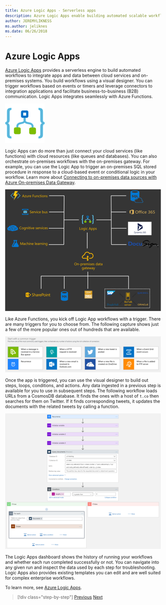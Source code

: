 ```yaml
---
title: Azure Logic Apps - Serverless apps
description: Azure Logic Apps enable building automated scalable workflows that integrate apps and data across cloud services and on-premises systems.
author: JEREMYLIKNESS
ms.author: jeliknes
ms.date: 06/26/2018
---
```

# Azure Logic Apps

[Azure Logic Apps](/azure/logic-apps) provides a serverless engine to build automated workflows to integrate apps and data between cloud services and on-premises systems. You build workflows using a visual designer. You can trigger workflows based on events or timers and leverage connectors to integration applications and facilitate business-to-business (B2B) communication. Logic Apps integrates seamlessly with Azure Functions.

![Azure Logic Apps logo](./media/logic-apps-logo.png)

Logic Apps can do more than just connect your cloud services (like functions) with cloud resources (like queues and databases). You can also orchestrate on-premises workflows with the on-premises gateway. For example, you can use the Logic App to trigger an on-premises SQL stored procedure in response to a cloud-based event or conditional logic in your workflow. Learn more about [Connecting to on-premises data sources with Azure On-premises Data Gateway](/azure/analysis-services/analysis-services-gateway).

![Logic Apps architecture](./media/logic-apps-architecture.png)

Like Azure Functions, you kick off Logic App workflows with a trigger. There are many triggers for you to choose from. The following capture shows just a few of the more popular ones out of hundreds that are available.

![Logic Apps triggers](./media/logic-app-triggers.png)

Once the app is triggered, you can use the visual designer to build out steps, loops, conditions, and actions. Any data ingested in a previous step is available for you to use in subsequent steps. The following workflow loads URLs from a CosmosDB database. It finds the ones with a host of `t.co` then searches for them on Twitter. If it finds corresponding tweets, it updates the documents with the related tweets by calling a function.

![Logic App workflow](./media/logic-app-workflow.png)

The Logic Apps dashboard shows the history of running your workflows and whether each run completed successfully or not. You can navigate into any given run and inspect the data used by each step for troubleshooting. Logic Apps also provides existing templates you can edit and are well suited for complex enterprise workflows.

To learn more, see [Azure Logic Apps](/azure/logic-apps).

>[!div class="step-by-step"]
>[Previous](application-insights.md)
>[Next](event-grid.md)
